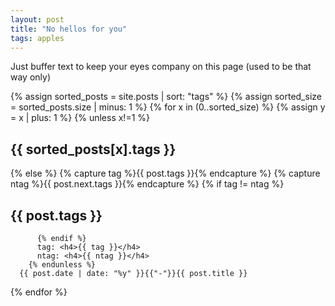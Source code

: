 ```yaml
---
layout: post
title: "No hellos for you"
tags: apples
---
```

Just buffer text to keep your eyes company on this page (used to be that way only)

{% assign sorted_posts = site.posts | sort: "tags" %}
{% assign sorted_size = sorted_posts.size | minus: 1 %}
{% for x in (0..sorted_size) %} 
    {% assign y = x | plus: 1 %}
        {% unless x!=1 %}
          <h2 class="category-title">{{ sorted_posts[x].tags }}</h2>
        {% else %}
          {% capture tag %}{{ post.tags }}{% endcapture %}
          {% capture ntag %}{{ post.next.tags }}{% endcapture %}
          {% if tag != ntag %}
            <h2 class="category-title">{{ post.tags }}</h2>
            
          {% endif %}
          tag: <h4>{{ tag }}</h4>
          ntag: <h4>{{ ntag }}</h4>
        {% endunless %}
      {{ post.date | date: "%y" }}{{"-"}}{{ post.title }}
{% endfor %}